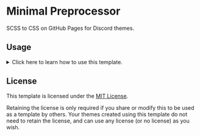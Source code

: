 # Minimal Preprocessor

SCSS to CSS on GitHub Pages for Discord themes.

## Usage
<details><summary>Click here to learn how to use this template.</summary>

### Prerequisites

You will need the following installed:
1. [git](https://git-scm.com/downloads)
2. [pnpm](https://pnpm.io/installation)

### Setup
1. With this repository as a template, [create a new repository](https://github.com/new?template_name=minimal-preprocessor&template_owner=MiniDiscordThemes) for your theme.
2. Clone your repo to your computer.
3. Run `pnpm i` to install the dependencies.

### Theme editing
Write the theme files inside the `scss` directory.
- Run `pnpm run watch` to compile human-readable CSS to the `dev` directory when changes are detected in `scss`.
- Run `pnpm run build` to compile compressed CSS to the `dist` directory.
  - Use this to preview the version that will be published on GitHub Pages.
- Run `pnpm run format` to tidy up formatting with Prettier.
  - The format can be [configured](https://prettier.io/docs/en/options.html) in `.prettierrc.json`.
  
#### Assets
Images and other assets to publish on GitHub Pages should be placed in the `asset` directory.

### Publishing
When your repo is pushed to GitHub, the "Build and deploy CSS" workflow will run automatically. This creates a `deploy` branch containing the compressed CSS and any theme assets.

For example, for a theme with the following structure on the `main` branch:

```
MyTheme (main)
├── scss
│   └── main.scss
└── asset
    └── img
        └── icon.png
```

This will be the output on the `deploy` branch:

```
MyTheme (deploy)
├── main.css
└── img
    └── a-icon.png
```

To publish the output on GitHub Pages, simply go to the repository's  Settings > Pages, and select the `deploy` branch as the source.
</details>

## License
This template is licensed under the [MIT License](./LICENSE).

Retaining the license is only required if you share or modify this to be used as a template by others. Your themes created using this template do not need to retain the license, and can use any license (or no license) as you wish.